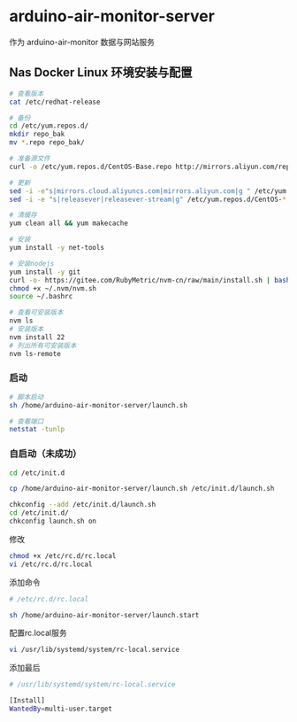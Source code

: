 # arduino-air-monitor-server

作为 arduino-air-monitor 数据与网站服务

## Nas Docker Linux 环境安装与配置

```bash
# 查看版本
cat /etc/redhat-release

# 备份
cd /etc/yum.repos.d/
mkdir repo_bak
mv *.repo repo_bak/

# 准备源文件
curl -o /etc/yum.repos.d/CentOS-Base.repo http://mirrors.aliyun.com/repo/Centos-8.repo

# 更新
sed -i -e"s|mirrors.cloud.aliyuncs.com|mirrors.aliyun.com|g " /etc/yum.repos.d/CentOS-*
sed -i -e "s|releasever|releasever-stream|g" /etc/yum.repos.d/CentOS-*

# 清缓存
yum clean all && yum makecache

# 安装
yum install -y net-tools

# 安装nodejs
yum install -y git
curl -o- https://gitee.com/RubyMetric/nvm-cn/raw/main/install.sh | bash
chmod +x ~/.nvm/nvm.sh
source ~/.bashrc

# 查看可安装版本
nvm ls
# 安装版本
nvm install 22
# 列出所有可安装版本
nvm ls-remote
```

### 启动

```bash
# 脚本启动
sh /home/arduino-air-monitor-server/launch.sh

# 查看端口
netstat -tunlp
```

### 自启动（未成功）

```bash
cd /etc/init.d

cp /home/arduino-air-monitor-server/launch.sh /etc/init.d/launch.sh

chkconfig --add /etc/init.d/launch.sh
cd /etc/init.d/
chkconfig launch.sh on
```

修改

```bash
chmod +x /etc/rc.d/rc.local
vi /etc/rc.d/rc.local
```

添加命令

```bash
# /etc/rc.d/rc.local

sh /home/arduino-air-monitor-server/launch.start
```

配置rc.local服务

```bash
vi /usr/lib/systemd/system/rc-local.service
```

添加最后

```bash
# /usr/lib/systemd/system/rc-local.service

[Install]
WantedBy=multi-user.target
```